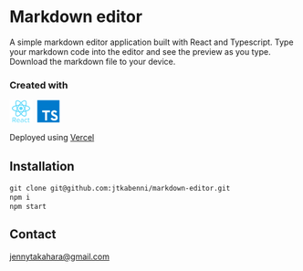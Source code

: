 # Markdown editor

A simple markdown editor application built with React and Typescript. Type your markdown code into the editor and see the preview as you type. Download the markdown file to your device.

### Created with

<img src="https://github.com/devicons/devicon/blob/master/icons/react/react-original-wordmark.svg" title="React" alt="React" width="40" height="40"/>&nbsp;
<img src="https://github.com/devicons/devicon/blob/master/icons/typescript/typescript-original.svg" title="Typescript" alt="Typescript" width="40" height="40"/>&nbsp;

Deployed using [Vercel](https://markdown-editor-dzcv.vercel.app)

## Installation

```
git clone git@github.com:jtkabenni/markdown-editor.git
npm i
npm start
```

## Contact

jennytakahara@gmail.com
